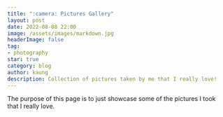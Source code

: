 ```yaml
---
title: ":camera: Pictures Gallery"
layout: post
date: 2022-08-08 22:00
image: /assets/images/markdown.jpg
headerImage: false
tag:
- photography
star: true
category: blog
author: kaung
description: Collection of pictures taken by me that I really love!
---
```


The purpose of this page is to just showcase some of the pictures I took that I really love.

